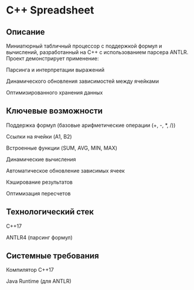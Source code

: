 # C++ Spreadsheet

## Описание
Миниатюрный табличный процессор с поддержкой формул и вычислений, разработанный на C++ с использованием парсера ANTLR. Проект демонстрирует применение:

Парсинга и интерпретации выражений

Динамического обновления зависимостей между ячейками

Оптимизированного хранения данных

## Ключевые возможности
Поддержка формул (базовые арифметические операции (+, -, *, /))

Ссылки на ячейки (A1, B2)

Встроенные функции (SUM, AVG, MIN, MAX)

Динамические вычисления

Автоматическое обновление зависимых ячеек

Кэширование результатов

Оптимизация пересчетов

## Технологический стек
C++17

ANTLR4 (парсинг формул)

## Системные требования
Компилятор C++17

Java Runtime (для ANTLR)
